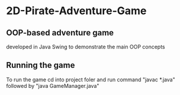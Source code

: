 # 2D-Pirate-Adventure-Game
## OOP-based adventure game 
developed in Java Swing to demonstrate the main OOP concepts

## Running the game
To run the game cd into project foler and run command "javac *.java" followed by "java GameManager.java" 
